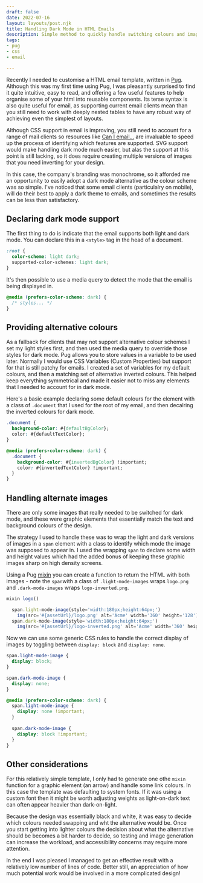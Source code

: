 ```yaml
---
draft: false
date: 2022-07-16
layout: layouts/post.njk
title: Handling Dark Mode in HTML Emails
description: Simple method to quickly handle switching colours and image in emails
tags:
- pug
- css
- email

---
```

Recently I needed to customise a HTML email template, written in [Pug](https://pugjs.org/). Although this was my first time using Pug, I was pleasantly surprised to find it quite intuitive, easy to read, and offering a few useful features to help organise some of your html into reusable components. Its terse syntax is also quite useful for email, as supporting current email clients mean than you still need to work with deeply nested tables to have any robust way of achieving even the simplest of layouts.

Although CSS support in email is improving, you still need to account for a range of mail clients so resources like [Can I email...](https://www.caniemail.com/) are invaluable to speed up the process of identifying which features are supported. SVG support would make handling dark mode much easier, but alas the support at this point is still lacking, so it does require creating multiple versions of images that you need inverting for your design.

In this case, the company's branding was monochrome, so it afforded me an opportunity to easily adopt a dark mode alternative as the colour scheme was so simple. I've noticed that some email clients (particulalry on mobile), will do their best to apply a dark theme to emails, and sometimes the results can be less than satisfactory.

## Declaring dark mode support

The first thing to do is indicate that the email supports both light and dark mode. You can declare this in a `<style>` tag in the head of a document.


```css
:root {
  color-scheme: light dark;
  supported-color-schemes: light dark;
}
```

It's then possible to use a media query to detect the mode that the email is being displayed in.

```css
@media (prefers-color-scheme: dark) {
  /* styles... */
}
```

## Providing alternative colours

As a fallback for clients that may not support alternative colour schemes I set my light styles first, and then used the media query to override those styles for dark mode. Pug allows you to store values in a variable to be used later. Normally I would use CSS Variables (Custom Properties) but support for that is still patchy for emails. I created a set of variables for my default colours, and then a matching set of alternative inverted colours. This helped keep everything symmetrical and made it easier not to miss any elements that I needed to account for in dark mode.

Here's a basic example declaring some default colours for the element with a class of `.document` that I used for the root of my email, and then decalring the inverted colours for dark mode.

```css
.document {
  background-color: #{defaultBgColor};
  color: #{defaultTextColor};
}

@media (prefers-color-scheme: dark) {
  .document {
    background-color: #{invertedBgColor} !important;
    color: #{invertedTextColor} !important;
  }
}
```

## Handling alternate images

There are only some images that really needed to be switched for dark mode, and these were graphic elements that essentially match the text and background colours of the design. 

The strategy I used to handle these was to wrap the light and dark versions of images in a `span` element with a class to identify which mode the image was supposed to appear in. I used the wrapping `span` to declare some width and height values which had the added bonus of keeping these graphic images sharp on high density screens.

Using a Pug [mixin](https://pugjs.org/language/mixins.html) you can create a function to return the HTML with both images - note the `span`with a class of `.light-mode-images` wraps `logo.png` and `.dark-mode-images` wraps `logo-inverted.png`. 


```js
mixin logo()

  span.light-mode-image(style='width:180px;height:64px;')
    img(src='#{assetUrl}/logo.png' alt='Acme' width='360' height='128')
  span.dark-mode-image(style='width:180px;height:64px;')
    img(src='#{assetUrl}/logo-inverted.png' alt='Acme' width='360' height='128')   
```

Now we can use some generic CSS rules to handle the correct display of images by toggling between `display: block` and `display: none`.

```css
span.light-mode-image {
  display: block;
}

span.dark-mode-image {
  display: none;
}

@media (prefers-color-scheme: dark) {
  span.light-mode-image {
    display: none !important;
  }
  
  span.dark-mode-image {
    display: block !important;
  }
}
```

## Other considerations

For this relatively simple template, I only had to generate one othe `mixin` function for a graphic element (an arrow) and handle some link colours. In this case the template was defaulting to system fonts. If it was using a custom font then it might be worth adjusting weights as light-on-dark text can often appear heavier than dark-on-light. 

Because the design was essentially black and white, it was easy to decide which colours needed swapping and wht the alternative would be. Once you start getting into lighter colours the decision about what the alternative should be becomes a bit harder to decide, so testing and image generation can increase the workload, and accessibility concerns may require more attention.

In the end I was pleased I managed to get an effective result with a relatively low number of lines of code. Better still, an appreciation of how much potential work would be involved in a more complicated design!